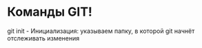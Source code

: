 # Команды GIT!

git init - Инициализация: указываем папку, в которой git начнёт отслеживать изменения


